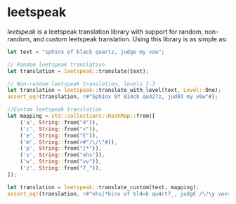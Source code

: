 # leetspeak
*leetspeak* is a leetspeak translation library with support for random, non-random, 
and custom leetspeak translation. Using this library is as simple as:

```rs
let text = "sphinx of black quartz, judge my vow";

// Random leetspeak translation
let translation = leetspeak::translate(text);

// Non-random leetspeak translation, levels 1-3
let translation = leetspeak::translate_with_level(text, Level::One);
assert_eq!(translation, r#"5ph1nx 0f 814ck qu427z, jud93 my v0w"#);

//Custom leetspeak translation
let mapping = std::collections::HashMap::from([
    ('a', String::from("4")),
    ('c', String::from("<")),
    ('e', String::from("€")),
    ('m', String::from(r#"/\/\"#)),
    ('p', String::from("|*")),
    ('s', String::from("ehs")),
    ('w', String::from("vv")),
    ('z', String::from("7_")),
]);

let translation = leetspeak::translate_custom(text, mapping);
assert_eq!(translation, r#"ehs|*hinx of bl4<k qu4rt7_, judg€ /\/\y vovv"#);
```
